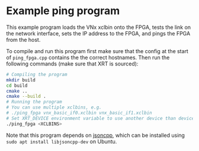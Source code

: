 # Example ping program
This example program loads the VNx xclbin onto the FPGA, tests the link on the
network interface, sets the IP address to the FPGA, and pings the FPGA from the
host.

To compile and run this program first make sure that the config at the start of
`ping_fpga.cpp` contains the the correct hostnames. Then run the following
commands (make sure that XRT is sourced):
```bash
# Compiling the program
mkdir build
cd build
cmake ..
cmake --build .
# Running the program
# You can use multiple xclbins, e.g.
# ./ping_fpga vnx_basic_if0.xclbin vnx_basic_if1.xclbin
# Set XRT_DEVICE environment variable to use another device than device 0
./ping_fpga <XCLBINS>
```

Note that this program depends on
[jsoncpp](https://github.com/open-source-parsers/jsoncpp), which can be
installed using `sudo apt install libjsoncpp-dev` on Ubuntu.
